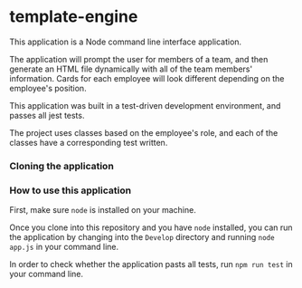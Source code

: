 # template-engine

This application is a Node command line interface application. 

The application will prompt the user for members of a team, and then generate an HTML file dynamically with all of the team members' information. Cards for each employee will look different depending on the employee's position. 

This application was built in a test-driven development environment, and passes all jest tests. 

The project uses classes based on the employee's role, and each of the classes have a corresponding test written. 

### Cloning the application

### How to use this application

First, make sure `node` is installed on your machine. 

Once you clone into this repository and you have `node` installed, you can run the application by changing into the `Develop` directory and running `node app.js` in your command line.

In order to check whether the application pasts all tests, run `npm run test` in your command line.


